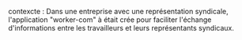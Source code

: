 

contexcte :
Dans une entreprise avec une représentation syndicale, l'application "worker-com" à était crée pour faciliter l'échange d'informations entre les travailleurs et leurs représentants syndicaux.